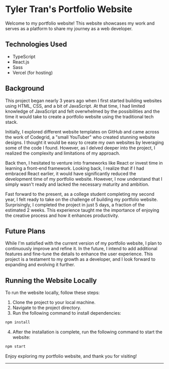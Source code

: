 # Tyler Tran's Portfolio Website

Welcome to my portfolio website! This website showcases my work and serves as a platform to share my journey as a web developer. 

## Technologies Used

- TypeScript
- React.js
- Sass
- Vercel (for hosting)

## Background

This project began nearly 3 years ago when I first started building websites using HTML, CSS, and a bit of JavaScript. At that time, I had limited knowledge of JavaScript and felt overwhelmed by the possibilities and the time it would take to create a portfolio website using the traditional tech stack.

Initially, I explored different website templates on GitHub and came across the work of Codegrid, a "small YouTuber" who created stunning website designs. I thought it would be easy to create my own websites by leveraging some of the code I found. However, as I delved deeper into the project, I realized the complexity and limitations of my approach.

Back then, I hesitated to venture into frameworks like React or invest time in learning a front-end framework. Looking back, I realize that if I had embraced React earlier, it would have significantly reduced the development time of my portfolio website. However, I now understand that I simply wasn't ready and lacked the necessary maturity and ambition.

Fast forward to the present, as a college student completing my second year, I felt ready to take on the challenge of building my portfolio website. Surprisingly, I completed the project in just 5 days, a fraction of the estimated 2 weeks. This experience taught me the importance of enjoying the creative process and how it enhances productivity.

## Future Plans

While I'm satisfied with the current version of my portfolio website, I plan to continuously improve and refine it. In the future, I intend to add additional features and fine-tune the details to enhance the user experience. This project is a testament to my growth as a developer, and I look forward to expanding and evolving it further.

## Running the Website Locally

To run the website locally, follow these steps:

1. Clone the project to your local machine.
2. Navigate to the project directory.
3. Run the following command to install dependencies:

```bash
npm install
```

4. After the installation is complete, run the following command to start the website:

```bash
npm start
```

Enjoy exploring my portfolio website, and thank you for visiting!

---
